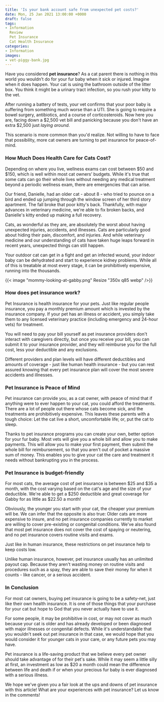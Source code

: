 ```yaml
---
title: 'Is your bank account safe from unexpected pet costs?'
date: Mon, 25 Jan 2021 13:00:00 +0000
draft: false
tags: 
- Information
  Review
  Pet Insurance
  Cat Health Insurance
categories:
- Information
images:
- vet-piggy-bank.jpg
---
```


Have you considered **pet insurance**? As a cat parent there is nothing in this world you wouldn’t do for your fur baby when it sick or injured. Imagine when it does happen. Your cat is using the bathroom outside of the litter box. You think it might be a urinary tract infection, so you rush your kitty to the vet.

After running a battery of tests, your vet confirms that your poor baby is suffering from something much worse than a UTI. She is going to require a bowel surgery, antibiotics, and a course of corticosteroids. Now here you are, facing down a $2,500 vet bill and panicking because you don't have an extra $2,500 just _laying around_.

This scenario is more common than you'd realize. Not willing to have to face that possibility, more cat owners are turning to pet insurance for peace-of-mind.

### How Much Does Health Care for Cats Cost?

Depending on where you live, wellness exams can cost between $50 and $150, which is well within most cat owners’ budgets. While it's true that some cats can go their whole lives without needing any medical treatment beyond a periodic wellness exam, there are emergencies that can arise.

Our friend, Danielle, had an older cat - about 8 - who tried to pounce on a bird and ended up jumping through the window screen of her third story apartment. The fall broke that poor kitty's back. Thankfully, with major advances in veterinary medicine, we're able to fix broken backs, and Danielle's kitty ended up making a full recovery.

Cats, as wonderful as they are, are absolutely the worst about having unexpected injuries, accidents, and illnesses. Cats are particularly good about hiding their pain, discomfort, and injuries. And while veterinary medicine and our understanding of cats have taken huge leaps forward in recent years, unexpected things can still happen.

Your outdoor cat can get in a fight and get an infected wound, your indoor baby can be dehydrated and start to experience kidney problems. While all of this is treatable at most every stage, it can be prohibitively expensive, running into the thousands.

{{< image "mommy-looking-at-gabby.png" Resize "350x q85 webp" />}}

### How does pet insurance work?

Pet Insurance is health insurance for your pets. Just like regular people insurance, you pay a monthly premium amount which is invested by the insurance company. If your pet has an illness or accident, you simply take them to any licensed veterinary practice (including emergency and 24-hour vets) for treatment.

You will need to pay your bill yourself as pet insurance providers don't interact with caregivers directly, but once you receive your bill, you can submit it to your insurance provider, and they will reimburse you for the full cost, less your deductible and any exclusions.

Different providers and plan levels will have different deductibles and amounts of coverage - just like human health insurance - but you can rest assured knowing that every pet insurance plan will cover the most severe accidents and illnesses.

### Pet Insurance is Peace of Mind

Pet insurance can provide you, as a cat owner, with peace of mind that if anything were to ever happen to your cat, you could afford the treatments. There are a lot of people out there whose cats become sick, and the treatments are prohibitively expensive. This leaves these parents with a tough choice: Let the cat live a short, uncomfortable life; or, put the cat to sleep.

Thanks to pet insurance programs you can create your own, better option for your fur baby. Most vets will give you a whole bill and allow you to make payments. This will allow you to make your first payment, then submit the whole bill for reimbursement, so that you aren't out of pocket a massive sum of money. This enables you to give your cat the care and treatment it needs without bankrupting you in the process.

### Pet Insurance is budget-friendly

For most cats, the average cost of pet insurance is between $25 and $35 a month, with the cost varying based on the cat's age and the size of your deductible. We're able to get a $250 deductible and great coverage for Gabby for as little as $22.50 a month!

Obviously, the younger you start with your cat, the cheaper your premium will be. We can infer that the opposite is also true: Older cats are more expensive to insure, and no pet insurance companies currently to market are willing to cover pre-existing or congenital conditions. We've also found that most pet insurance does not cover the cost of spaying or neutering, and no pet insurance covers routine visits and exams.

Just like in human insurance, these restrictions on pet insurance help to keep costs low.

Unlike human insurance, however, pet insurance usually has an unlimited payout cap. Because they aren't wasting money on routine visits and procedures such as a spay, they are able to save their money for when it counts - like cancer, or a serious accident.

### In Conclusion

For most cat owners, buying pet insurance is going to be a safety-net, just like their own health insurance. It is one of those things that your purchase for your cat but hope to God that you never actually have to use it.

For some people, it may be prohibitive in cost, or may not cover as much because your cat is older and has already developed or been diagnosed with major illnesses or congenital defects. While it's understandable that you wouldn't seek out pet insurance in that case, we would hope that you would consider it for younger cats in your care, or any future pets you may have.

Pet insurance is a life-saving product that we believe every pet owner should take advantage of for their pet's sake. While it may seem a little silly at first, an investment as low as $20 a month could mean the difference between life and death if or when your precious fur baby is ever diagnosed with a serious illness.

We hope we've given you a fair look at the ups and downs of pet insurance with this article! What are your experiences with pet insurance? Let us know in the comments!